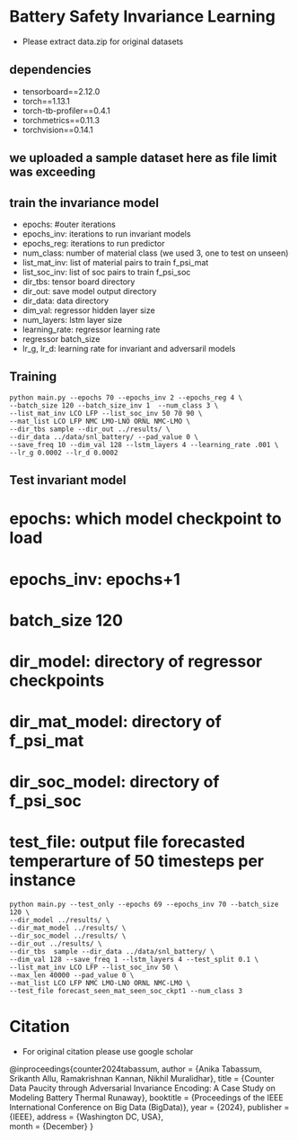 # Battery Safety Invariance Learning
- Please extract data.zip for original datasets
## dependencies
   - tensorboard==2.12.0
   - torch==1.13.1
   - torch-tb-profiler==0.4.1
   - torchmetrics==0.11.3
   - torchvision==0.14.1 

## we uploaded a sample dataset here as file limit was exceeding
## train the invariance model
 - epochs: #outer iterations
 - epochs_inv: iterations to run invariant models
 - epochs_reg: iterations to run predictor
 - num_class: number of material class (we used 3, one to test on unseen)
 - list_mat_inv: list of material pairs to train f_psi_mat
 - list_soc_inv: list of soc pairs to train f_psi_soc
 - dir_tbs: tensor board directory
 - dir_out: save model output directory
 - dir_data: data directory
 - dim_val: regressor hidden layer size
 - num_layers: lstm layer size
 - learning_rate: regressor learning rate
 - regressor batch_size
 - lr_g, lr_d: learning rate for invariant and adversaril models

## Training
```
python main.py --epochs 70 --epochs_inv 2 --epochs_reg 4 \
--batch_size 120 --batch_size_inv 1  --num_class 3 \
--list_mat_inv LCO LFP --list_soc_inv 50 70 90 \
--mat_list LCO LFP NMC LMO-LNO ORNL NMC-LMO \
--dir_tbs sample --dir_out ../results/ \
--dir_data ../data/snl_battery/ --pad_value 0 \
--save_freq 10 --dim_val 128 --lstm_layers 4 --learning_rate .001 \
--lr_g 0.0002 --lr_d 0.0002
```
## Test invariant model
# epochs: which model checkpoint to load
# epochs_inv: epochs+1
# batch_size 120 
# dir_model: directory of regressor checkpoints 
# dir_mat_model: directory of f_psi_mat
# dir_soc_model: directory of f_psi_soc
# test_file: output file forecasted temperarture of 50 timesteps per instance 

```
python main.py --test_only --epochs 69 --epochs_inv 70 --batch_size 120 \
--dir_model ../results/ \
--dir_mat_model ../results/ \
--dir_soc_model ../results/ \
--dir_out ../results/ \
--dir_tbs  sample --dir_data ../data/snl_battery/ \
--dim_val 128 --save_freq 1 --lstm_layers 4 --test_split 0.1 \
--list_mat_inv LCO LFP --list_soc_inv 50 \
--max_len 40000 --pad_value 0 \
--mat_list LCO LFP NMC LMO-LNO ORNL NMC-LMO \
--test_file forecast_seen_mat_seen_soc_ckpt1 --num_class 3
```

# Citation
- For original citation please use google scholar

@inproceedings{counter2024tabassum,
  author    = {Anika Tabassum, Srikanth Allu, Ramakrishnan Kannan, Nikhil Muralidhar},
  title     = {Counter Data Paucity through Adversarial Invariance Encoding: A Case Study on Modeling Battery Thermal Runaway},
  booktitle = {Proceedings of the IEEE International Conference on Big Data (BigData)},
  year      = {2024},
  publisher = {IEEE},
  address   = {Washington DC, USA},  
  month     = {December}
}
